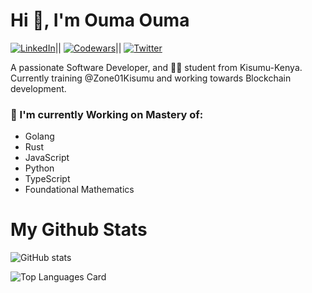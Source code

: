
  # Hi 👋, I'm Ouma Ouma
  [![LinkedIn](https://img.shields.io/badge/LinkedIn-Profile-informational?style=flat-logo=linkedin&logoColor=white&color=0A66C2)](https://www.linkedin.com/in/ouma-ouma-a01716267)||
[![Codewars](https://www.codewars.com/users/your_username/badges/micro)](https://www.codewars.com/users/oumaoumag)||
[![Twitter](https://img.shields.io/badge/Twitter-Profile-informational?style=flat-logo=twitter&logoColor=white&color=1DA1F2)](https://twitter.com/ouma_godwin1)

A passionate Software Developer, and  👩‍💻 student from Kisumu-Kenya. Currently training @Zone01Kisumu and working towards Blockchain development.

### 🌱 I'm currently Working on Mastery of:
- Golang
- Rust
- JavaScript
- Python
- TypeScript
- Foundational Mathematics


# My Github Stats
![GitHub stats](https://github-readme-stats.vercel.app/api?username=oumaoumag&show_icons=true&theme=radical)

 
![Top Languages Card](https://github-readme-stats.vercel.app/api/top-langs/?username=oumaoumag&layout=compact)
